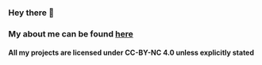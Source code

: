 ### Hey there 👋

### My about me can be found [here](https://mcalec.dev/about-me)

#### All my projects are licensed under CC-BY-NC 4.0 unless explicitly stated
